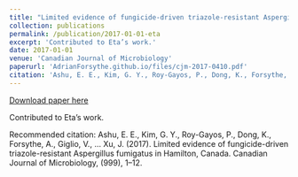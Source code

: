 ```yaml
---
title: "Limited evidence of fungicide-driven triazole-resistant Aspergillus fumigatus in Hamilton, Canada"
collection: publications
permalink: /publication/2017-01-01-eta
excerpt: 'Contributed to Eta’s work.'
date: 2017-01-01
venue: 'Canadian Journal of Microbiology'
paperurl: 'AdrianForsythe.github.io/files/cjm-2017-0410.pdf'
citation: 'Ashu, E. E., Kim, G. Y., Roy-Gayos, P., Dong, K., Forsythe, A., Giglio, V., … Xu, J. (2017). Limited evidence of fungicide-driven triazole-resistant Aspergillus fumigatus in Hamilton, Canada. Canadian Journal of Microbiology, (999), 1–12.'
---
```


<a href='AdrianForsythe.github.io/files/cjm-2017-0410.pdf'>Download paper here</a>

Contributed to Eta’s work.

Recommended citation: Ashu, E. E., Kim, G. Y., Roy-Gayos, P., Dong, K., Forsythe, A., Giglio, V., … Xu, J. (2017). Limited evidence of fungicide-driven triazole-resistant Aspergillus fumigatus in Hamilton, Canada. Canadian Journal of Microbiology, (999), 1–12.